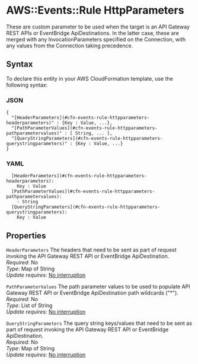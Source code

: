 # AWS::Events::Rule HttpParameters<a name="aws-properties-events-rule-httpparameters"></a>

These are custom parameter to be used when the target is an API Gateway REST APIs or EventBridge ApiDestinations\. In the latter case, these are merged with any InvocationParameters specified on the Connection, with any values from the Connection taking precedence\.

## Syntax<a name="aws-properties-events-rule-httpparameters-syntax"></a>

To declare this entity in your AWS CloudFormation template, use the following syntax:

### JSON<a name="aws-properties-events-rule-httpparameters-syntax.json"></a>

```
{
  "[HeaderParameters](#cfn-events-rule-httpparameters-headerparameters)" : {Key : Value, ...},
  "[PathParameterValues](#cfn-events-rule-httpparameters-pathparametervalues)" : [ String, ... ],
  "[QueryStringParameters](#cfn-events-rule-httpparameters-querystringparameters)" : {Key : Value, ...}
}
```

### YAML<a name="aws-properties-events-rule-httpparameters-syntax.yaml"></a>

```
  [HeaderParameters](#cfn-events-rule-httpparameters-headerparameters): 
    Key : Value
  [PathParameterValues](#cfn-events-rule-httpparameters-pathparametervalues): 
    - String
  [QueryStringParameters](#cfn-events-rule-httpparameters-querystringparameters): 
    Key : Value
```

## Properties<a name="aws-properties-events-rule-httpparameters-properties"></a>

`HeaderParameters`  <a name="cfn-events-rule-httpparameters-headerparameters"></a>
The headers that need to be sent as part of request invoking the API Gateway REST API or EventBridge ApiDestination\.  
*Required*: No  
*Type*: Map of String  
*Update requires*: [No interruption](https://docs.aws.amazon.com/AWSCloudFormation/latest/UserGuide/using-cfn-updating-stacks-update-behaviors.html#update-no-interrupt)

`PathParameterValues`  <a name="cfn-events-rule-httpparameters-pathparametervalues"></a>
The path parameter values to be used to populate API Gateway REST API or EventBridge ApiDestination path wildcards \("\*"\)\.  
*Required*: No  
*Type*: List of String  
*Update requires*: [No interruption](https://docs.aws.amazon.com/AWSCloudFormation/latest/UserGuide/using-cfn-updating-stacks-update-behaviors.html#update-no-interrupt)

`QueryStringParameters`  <a name="cfn-events-rule-httpparameters-querystringparameters"></a>
The query string keys/values that need to be sent as part of request invoking the API Gateway REST API or EventBridge ApiDestination\.  
*Required*: No  
*Type*: Map of String  
*Update requires*: [No interruption](https://docs.aws.amazon.com/AWSCloudFormation/latest/UserGuide/using-cfn-updating-stacks-update-behaviors.html#update-no-interrupt)